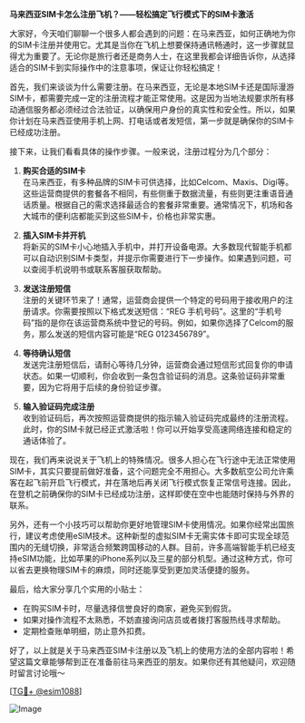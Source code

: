 **马来西亚SIM卡怎么注册飞机？——轻松搞定飞行模式下的SIM卡激活**

大家好，今天咱们聊聊一个很多人都会遇到的问题：在马来西亚，如何正确地为你的SIM卡注册并使用它。尤其是当你在飞机上想要保持通讯畅通时，这一步骤就显得尤为重要了。无论你是旅行者还是商务人士，在这里我都会详细告诉你，从选择适合的SIM卡到实际操作中的注意事项，保证让你轻松搞定！

首先，我们来谈谈为什么需要注册。在马来西亚，无论是本地SIM卡还是国际漫游SIM卡，都需要完成一定的注册流程才能正常使用。这是因为当地法规要求所有移动通信服务都必须经过合法验证，以确保用户身份的真实性和安全性。所以，如果你计划在马来西亚使用手机上网、打电话或者发短信，第一步就是确保你的SIM卡已经成功注册。

接下来，让我们看看具体的操作步骤。一般来说，注册过程分为几个部分：

1. **购买合适的SIM卡**  
   在马来西亚，有多种品牌的SIM卡可供选择，比如Celcom、Maxis、Digi等。这些运营商提供的套餐各不相同，有些侧重于数据流量，有些则更注重语音通话质量。根据自己的需求选择最适合的套餐非常重要。通常情况下，机场和各大城市的便利店都能买到这些SIM卡，价格也非常实惠。

2. **插入SIM卡并开机**  
   将新买的SIM卡小心地插入手机中，并打开设备电源。大多数现代智能手机都可以自动识别SIM卡类型，并提示你需要进行下一步操作。如果遇到问题，可以查阅手机说明书或联系客服获取帮助。

3. **发送注册短信**  
   注册的关键环节来了！通常，运营商会提供一个特定的号码用于接收用户的注册请求。你需要按照以下格式发送短信：“REG 手机号码”。这里的“手机号码”指的是你在该运营商系统中登记的号码。例如，如果你选择了Celcom的服务，那么发送的短信内容可能是“REG 0123456789”。

4. **等待确认短信**  
   发送完注册短信后，请耐心等待几分钟，运营商会通过短信形式回复你的申请状态。如果一切顺利，你会收到一条包含验证码的消息。这条验证码非常重要，因为它将用于后续的身份验证步骤。

5. **输入验证码完成注册**  
   收到验证码后，再次按照运营商提供的指示输入验证码完成最终的注册流程。此时，你的SIM卡就已经正式激活啦！你可以开始享受高速网络连接和稳定的通话体验了。

现在，我们再来说说关于飞机上的特殊情况。很多人担心在飞行途中无法正常使用SIM卡，其实只要提前做好准备，这个问题完全不用担心。大多数航空公司允许乘客在起飞前开启飞行模式，并在落地后再关闭飞行模式恢复正常信号连接。因此，在登机之前确保你的SIM卡已经成功注册，这样即使在空中也能随时保持与外界的联系。

另外，还有一个小技巧可以帮助你更好地管理SIM卡使用情况。如果你经常出国旅行，建议考虑使用eSIM技术。这种新型的虚拟SIM卡无需实体卡即可实现全球范围内的无缝切换，非常适合频繁跨国移动的人群。目前，许多高端智能手机已经支持eSIM功能，比如苹果的iPhone系列以及三星的部分机型。通过这种方式，你可以省去更换物理SIM卡的麻烦，同时还能享受到更加灵活便捷的服务。

最后，给大家分享几个实用的小贴士：
- 在购买SIM卡时，尽量选择信誉良好的商家，避免买到假货。
- 如果对操作流程不太熟悉，不妨直接询问店员或者拨打客服热线寻求帮助。
- 定期检查账单明细，防止意外扣费。

好了，以上就是关于马来西亚SIM卡注册以及飞机上的使用方法的全部内容啦！希望这篇文章能够帮到正在准备前往马来西亚的朋友。如果你还有其他疑问，欢迎随时留言讨论哦～ 

[[TG💪+ @esim1088](https://t.me/s/esim1088)]  

![Image](https://i.postimg.cc/4NQfJmqS/Snipaste-2025-05-13-00-14-12.png)